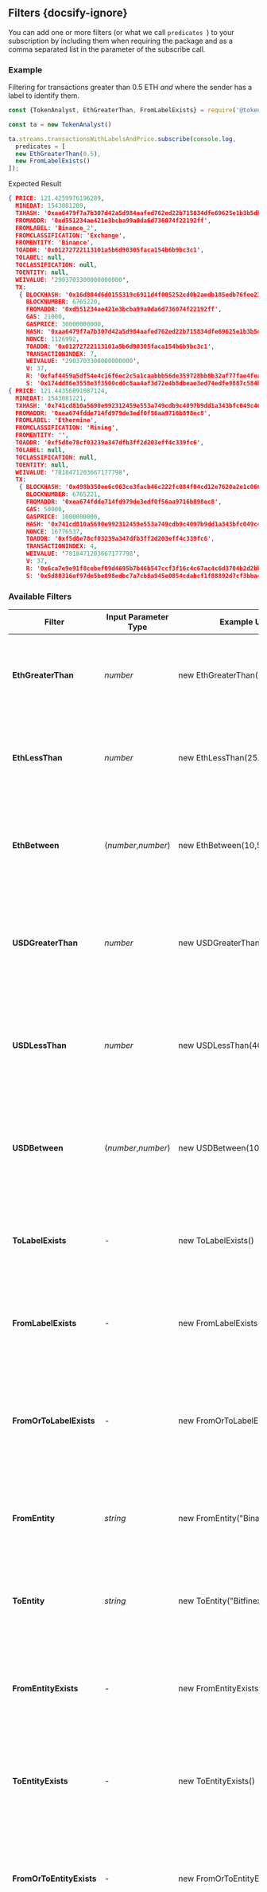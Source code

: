 ## Filters {docsify-ignore}

You can add one or more filters (or what we call ```predicates ```) to your subscription by including them when requiring the package and as a comma separated list in the parameter of the subscribe call.

### Example

Filtering for transactions greater than 0.5 ETH *and* where the sender has a label to identify them.

```javascript
const {TokenAnalyst, EthGreaterThan, FromLabelExists} = require('@tokenanalyst/sdk);

const ta = new TokenAnalyst()

ta.streams.transactionsWithLabelsAndPrice.subscribe(console.log,
  predicates = [
  new EthGreaterThan(0.5),
  new FromLabelExists()
]);
```

Expected Result

```json
{ PRICE: 121.4259976196289,
  MINEDAT: 1543081209,
  TXHASH: '0xaa6479f7a7b307d42a5d984aafed762ed22b715834dfe69625e1b3b5db0f5f55',
  FROMADDR: '0xd551234ae421e3bcba99a0da6d736074f22192ff',
  FROMLABEL: 'Binance_2',
  FROMCLASSIFICATION: 'Exchange',
  FROMENTITY: 'Binance',
  TOADDR: '0x01272722113101a5b6d90305faca154b6b9bc3c1',
  TOLABEL: null,
  TOCLASSIFICATION: null,
  TOENTITY: null,
  WEIVALUE: '2903703300000000000',
  TX:
   { BLOCKHASH: '0x16d884d6d0155319c6911d4f005252cd0b2aedb185edb76fee23d3ef678152b2',
     BLOCKNUMBER: 6765220,
     FROMADDR: '0xd551234ae421e3bcba99a0da6d736074f22192ff',
     GAS: 21000,
     GASPRICE: 30000000000,
     HASH: '0xaa6479f7a7b307d42a5d984aafed762ed22b715834dfe69625e1b3b5db0f5f55',
     NONCE: 1126992,
     TOADDR: '0x01272722113101a5b6d90305faca154b6b9bc3c1',
     TRANSACTIONINDEX: 7,
     WEIVALUE: '2903703300000000000',
     V: 37,
     R: '0xfaf4459a5df54e4c16f6ec2c5a1caabbb56de359728bb8b32af77fae4fea38c4',
     S: '0x174dd86e3558e3f3500cd0c8aa4af3d72e4b8dbeae3ed74edfe9887c584b7c33' } }
{ PRICE: 121.44356891087124,
  MINEDAT: 1543081221,
  TXHASH: '0x741cd810a5690e992312459e553a749cdb9c4097b9dd1a343bfc049c4634a362',
  FROMADDR: '0xea674fdde714fd979de3edf0f56aa9716b898ec8',
  FROMLABEL: 'Ethermine',
  FROMCLASSIFICATION: 'Mining',
  FROMENTITY: '',
  TOADDR: '0xf5d8e78cf03239a347dfb3ff2d203eff4c339fc6',
  TOLABEL: null,
  TOCLASSIFICATION: null,
  TOENTITY: null,
  WEIVALUE: '7818471203667177798',
  TX:
   { BLOCKHASH: '0x498b350ee6c063ce3facb46c222fc084f04cd12e7620a2e1c066a5f41c97ebcc',
     BLOCKNUMBER: 6765221,
     FROMADDR: '0xea674fdde714fd979de3edf0f56aa9716b898ec8',
     GAS: 50000,
     GASPRICE: 1000000000,
     HASH: '0x741cd810a5690e992312459e553a749cdb9c4097b9dd1a343bfc049c4634a362',
     NONCE: 16776537,
     TOADDR: '0xf5d8e78cf03239a347dfb3ff2d203eff4c339fc6',
     TRANSACTIONINDEX: 4,
     WEIVALUE: '7818471203667177798',
     V: 37,
     R: '0x6ca7e9e91f8cebef09d4695b7b46b547ccf3f16c4c67ac4c6d3704b2d2bbbbac',
     S: '0x5d80316ef97de5be898edbc7a7cb8a945e0854cdabcf1f88892d7cf3bba4df01' } }
```


### Available Filters

| Filter                   | Input Parameter Type | Example Usage                                                  | Description                                                                                                   |
|--------------------------|----------------------|----------------------------------------------------------------|---------------------------------------------------------------------------------------------------------------|
| **EthGreaterThan**       | *number*             | new EthGreaterThan(0.5)                                        | Filter for transactions where ETH transferred is greater than the specified amount                            |
| **EthLessThan**          | *number*             | new EthLessThan(25.5)                                          | Filter for transactions where ETH transferred is lesser than the specified amount                             |
| **EthBetween**           |  (*number*,*number*) | new EthBetween(10,55)                                          | Filter for transactions where ETH transferred is in between the specified values                              |
| **USDGreaterThan**       | *number*             | new USDGreaterThan(100000)                                     | Filter for transactions where the USD value of ETH transferred is greater than the specified amount           |
| **USDLessThan**          | *number*             | new USDLessThan(400)                                           | Filer for transactions where the USD value of ETH transferred is less than the specified amount               |
| **USDBetween**           | (*number*,*number*)  | new USDBetween(10,300)                                         | Filter for transactions where the USD value of ETH transferred is between the two specified values            |
| **ToLabelExists**        | -                    | new ToLabelExists()                                            | Filter for transactions where the recipient has a label to identify them in our database                      |
| **FromLabelExists**      | -                    | new FromLabelExists()                                          | Filter for transactions where the sender has a label to identify them in our database                         |
| **FromOrToLabelExists**  | -                    | new FromOrToLabelExists()                                      | Filter for transactions where either the sender or the recipient has a label to identify them in our database |
| **FromEntity**           | *string*             | new FromEntity("Binance")                                      | Filter for transactions where the entity of the sender matches the specified value                            |
| **ToEntity**             | *string*             | new ToEntity("Bitfinex")                                       | Filter for transactions where the entity of the receiver matches the specified value                          |
| **FromEntityExists**     | -                    | new FromEntityExists()                                         | Filter for transactions where the sender's entity has been tagged in our database                             |
| **ToEntityExists**       | -                    | new ToEntityExists()                                           | Filter for transactions where the recipient's entity has been tagged in our database                          |
| **FromOrToEntityExists** | -                    | new FromOrToEntityExists()                                     | Filter for transactions where either the sender or recipient has an entity tag in our database                |
| **FromAddress**          | *string*             | new FromAddress("0x0d070796395 2f2fba59dd06f2b425ace40b492fe") | Filter for transactions where the sender's address exactly matches the specified input.                       |
| **ToAddress**            | *string*             | new ToAddress("0xcbb490f8034d a4591c677865863dd50a89014ed")    | Filter for transactions where the recipient's address exactly matches the specified input.                    |